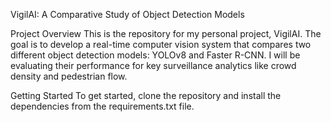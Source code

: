 VigilAI: A Comparative Study of Object Detection Models

Project Overview
This is the repository for my personal project, VigilAI. The goal is to develop a real-time computer vision system that compares two different object detection models: YOLOv8 and Faster R-CNN. I will be evaluating their performance for key surveillance analytics like crowd density and pedestrian flow.

Getting Started
To get started, clone the repository and install the dependencies from the requirements.txt file.